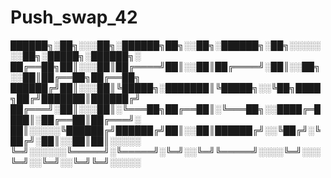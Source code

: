 # Push_swap_42
██████╗░██╗░░░██╗░██████╗██╗░░██╗░██████╗░██╗░░░░░░░██╗░█████╗░██████╗░
██╔══██╗██║░░░██║██╔════╝██║░░██║██╔════╝░██║░░██╗░░██║██╔══██╗██╔══██╗
██████╔╝██║░░░██║╚█████╗░███████║╚█████╗░░╚██╗████╗██╔╝███████║██████╔╝
██╔═══╝░██║░░░██║░╚═══██╗██╔══██║░╚═══██╗░░████╔═████║░██╔══██║██╔═══╝░
██║░░░░░╚██████╔╝██████╔╝██║░░██║██████╔╝░░╚██╔╝░╚██╔╝░██║░░██║██║░░░░░
╚═╝░░░░░░╚═════╝░╚═════╝░╚═╝░░╚═╝╚═════╝░░░░╚═╝░░░╚═╝░░╚═╝░░╚═╝╚═╝░░░░░
